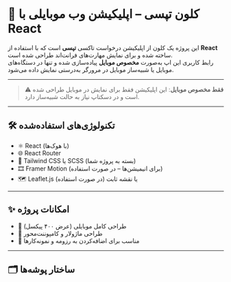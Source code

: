# 🚕 کلون تپسی – اپلیکیشن وب موبایلی با React

این پروژه یک کلون از اپلیکیشن درخواست تاکسی **تپسی** است که با استفاده از **React** ساخته شده و برای نمایش مهارت‌های فرانت‌اند طراحی شده است.  
رابط کاربری این اپ به‌صورت **مخصوص موبایل** پیاده‌سازی شده و تنها در دستگاه‌های موبایل یا شبیه‌ساز موبایل در مرورگر به‌درستی نمایش داده می‌شود.

---



> ⚠️ **فقط مخصوص موبایل**: این اپلیکیشن فقط برای نمایش در موبایل طراحی شده است و در دسکتاپ نیاز به حالت شبیه‌ساز دارد.

---

## 🛠️ تکنولوژی‌های استفاده‌شده

- ⚛️ React (با هوک‌ها)
- 🌐 React Router
- 🎨 Tailwind CSS یا SCSS (بسته به پروژه شما)
- 🎞️ Framer Motion (برای انیمیشن‌ها – در صورت استفاده)
- 🗺️ Leaflet.js یا نقشه ثابت (در صورت استفاده)

---

## ✨ امکانات پروژه
- 📲 طراحی کامل موبایلی (عرض ۴۰۰ پیکسل)
- 🧩 طراحی ماژولار و کامپوننت‌محور
- 🎯 مناسب برای اضافه‌کردن به رزومه و نمونه‌کارها

---

## 🗂️ ساختار پوشه‌ها

